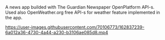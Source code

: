 A news app builded with The Guardian Newspaper OpenPlatform API-s.
Used also OpenWeather.org free API-s for weather feature implemented in the app.

https://user-images.githubusercontent.com/70106773/162837239-6a012a36-4730-4a44-a230-b3106ae085d8.mp4

